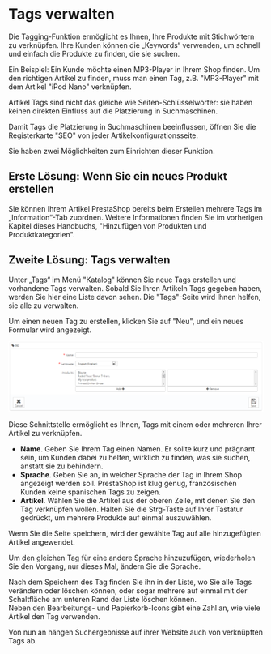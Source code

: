 # Tags verwalten

Die Tagging-Funktion ermöglicht es Ihnen, Ihre Produkte mit Stichwörtern zu verknüpfen. Ihre Kunden können die „Keywords“ verwenden, um schnell und einfach die Produkte zu finden, die sie suchen.

Ein Beispiel: Ein Kunde möchte einen MP3-Player in Ihrem Shop finden. Um den richtigen Artikel zu finden, muss man einen Tag, z.B. "MP3-Player" mit dem Artikel "iPod Nano" verknüpfen.

Artikel Tags sind nicht das gleiche wie Seiten-Schlüsselwörter: sie haben keinen direkten Einfluss auf die Platzierung in Suchmaschinen.

Damit Tags die Platzierung in Suchmaschinen beeinflussen, öffnen Sie die Registerkarte "SEO" von jeder Artikelkonfigurationsseite.

Sie haben zwei Möglichkeiten zum Einrichten dieser Funktion.

## Erste Lösung: Wenn Sie ein neues Produkt erstellen <a href="#tagsverwalten-ersteloesung-wennsieeinneuesprodukterstellen" id="tagsverwalten-ersteloesung-wennsieeinneuesprodukterstellen"></a>

Sie können Ihrem Artikel PrestaShop bereits beim Erstellen mehrere Tags im „Information“-Tab zuordnen. Weitere Informationen finden Sie im vorherigen Kapitel dieses Handbuchs, "Hinzufügen von Produkten und Produktkategorien".

## Zweite Lösung: Tags verwalten <a href="#tagsverwalten-zweiteloesung-tagsverwalten" id="tagsverwalten-zweiteloesung-tagsverwalten"></a>

Unter „Tags“ im Menü "Katalog" können Sie neue Tags erstellen und vorhandene Tags verwalten. Sobald Sie Ihren Artikeln Tags gegeben haben, werden Sie hier eine Liste davon sehen. Die "Tags"-Seite wird Ihnen helfen, sie alle zu verwalten.

Um einen neuen Tag zu erstellen, klicken Sie auf "Neu", und ein neues Formular wird angezeigt.

![](../../../.gitbook/assets/23038581.png)

Diese Schnittstelle ermöglicht es Ihnen, Tags mit einem oder mehreren Ihrer Artikel zu verknüpfen.

* **Name**. Geben Sie Ihrem Tag einen Namen. Er sollte kurz und prägnant sein, um Kunden dabei zu helfen, wirklich zu finden, was sie suchen, anstatt sie zu behindern.
* **Sprache**. Geben Sie an, in welcher Sprache der Tag in Ihrem Shop angezeigt werden soll. PrestaShop ist klug genug, französischen Kunden keine spanischen Tags zu zeigen.
* **Artikel**. Wählen Sie die Artikel aus der oberen Zeile, mit denen Sie den Tag verknüpfen wollen. Halten Sie die Strg-Taste auf Ihrer Tastatur gedrückt, um mehrere Produkte auf einmal auszuwählen.

Wenn Sie die Seite speichern, wird der gewählte Tag auf alle hinzugefügten Artikel angewendet.

Um den gleichen Tag für eine andere Sprache hinzuzufügen, wiederholen Sie den Vorgang, nur dieses Mal, ändern Sie die Sprache.

Nach dem Speichern des Tag finden Sie ihn in der Liste, wo Sie alle Tags verändern oder löschen können, oder sogar mehrere auf einmal mit der Schaltfläche am unteren Rand der Liste löschen können.\
&#x20;Neben den Bearbeitungs- und Papierkorb-Icons gibt eine Zahl an, wie viele Artikel den Tag verwenden.

Von nun an hängen Suchergebnisse auf ihrer Website auch von verknüpften Tags ab.
